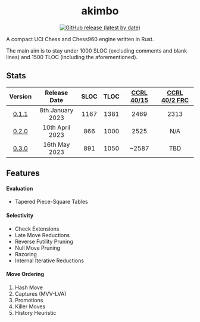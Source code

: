 <div align="center">

# akimbo

[![GitHub release (latest by date)](https://img.shields.io/github/v/release/JacquesRW/akimbo?style=for-the-badge)](https://github.com/JacquesRW/akimbo/releases/latest)

</div>

A compact UCI Chess and Chess960 engine written in Rust.

The main aim is to stay under 1000 SLOC (excluding comments and blank lines) and 1500 TLOC (including the aforementioned).

## Stats
|                           Version                                |     Release Date     | SLOC | TLOC | [CCRL 40/15](https://www.computerchess.org.uk/ccrl/4040/) | [CCRL 40/2 FRC](https://www.computerchess.org.uk/ccrl/404FRC/) |
| :---------------------------------------------------------------:|:--------------------:|:----:|:----:|:-------:|:------:|
| [0.1.1](https://github.com/JacquesRW/akimbo/releases/tag/v0.1.1) |    8th January 2023  | 1167 | 1381 |   2469  |  2313  |
| [0.2.0](https://github.com/JacquesRW/akimbo/releases/tag/v0.2.0) |   10th   April 2023  |  866 | 1000 |   2525  |   N/A  |
| [0.3.0](https://github.com/JacquesRW/akimbo/releases/tag/v0.3.0) |   16th     May 2023  |  891 | 1050 |  ~2587  |   TBD  |

## Features

#### Evaluation
- Tapered Piece-Square Tables

#### Selectivity
- Check Extensions
- Late Move Reductions
- Reverse Futility Pruning
- Null Move Pruning
- Razoring
- Internal Iterative Reductions

#### Move Ordering
1. Hash Move
2. Captures (MVV-LVA)
3. Promotions
4. Killer Moves
5. History Heuristic
